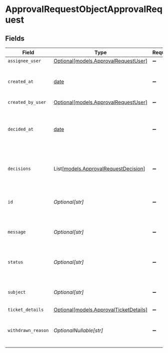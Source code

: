 # ApprovalRequestObjectApprovalRequest


## Fields

| Field                                                                        | Type                                                                         | Required                                                                     | Description                                                                  |
| ---------------------------------------------------------------------------- | ---------------------------------------------------------------------------- | ---------------------------------------------------------------------------- | ---------------------------------------------------------------------------- |
| `assignee_user`                                                              | [Optional[models.ApprovalRequestUser]](../models/approvalrequestuser.md)     | :heavy_minus_sign:                                                           | N/A                                                                          |
| `created_at`                                                                 | [date](https://docs.python.org/3/library/datetime.html#date-objects)         | :heavy_minus_sign:                                                           | The time the approval request was created                                    |
| `created_by_user`                                                            | [Optional[models.ApprovalRequestUser]](../models/approvalrequestuser.md)     | :heavy_minus_sign:                                                           | N/A                                                                          |
| `decided_at`                                                                 | [date](https://docs.python.org/3/library/datetime.html#date-objects)         | :heavy_minus_sign:                                                           | The time at which the approver submitted a decision about the request.       |
| `decisions`                                                                  | List[[models.ApprovalRequestDecision](../models/approvalrequestdecision.md)] | :heavy_minus_sign:                                                           | List of decisions for the approval request                                   |
| `id`                                                                         | *Optional[str]*                                                              | :heavy_minus_sign:                                                           | Unique identifier for the approval request                                   |
| `message`                                                                    | *Optional[str]*                                                              | :heavy_minus_sign:                                                           | Details for the approval request                                             |
| `status`                                                                     | *Optional[str]*                                                              | :heavy_minus_sign:                                                           | Current status of the approval request                                       |
| `subject`                                                                    | *Optional[str]*                                                              | :heavy_minus_sign:                                                           | Subject for the approval request                                             |
| `ticket_details`                                                             | [Optional[models.ApprovalTicketDetails]](../models/approvalticketdetails.md) | :heavy_minus_sign:                                                           | N/A                                                                          |
| `withdrawn_reason`                                                           | *OptionalNullable[str]*                                                      | :heavy_minus_sign:                                                           | Reason for withdrawing the approval request                                  |